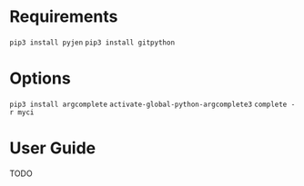 # Requirements

`pip3 install pyjen`
`pip3 install gitpython`

# Options

`pip3 install argcomplete`
`activate-global-python-argcomplete3`
`complete -r myci`

# User Guide

TODO
